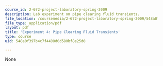 ```yaml
---
course_id: 2-672-project-laboratory-spring-2009
description: Lab experiment on pipe clearing fluid transients.
file_location: /coursemedia/2-672-project-laboratory-spring-2009/548a0f397b4c7f4408d0d580bf8e25d8_pipe_clear.pdf
file_type: application/pdf
layout: pdf
title: 'Experiment 4: Pipe Clearing Fluid Transients'
type: course
uid: 548a0f397b4c7f4408d0d580bf8e25d8

---
```

None